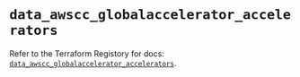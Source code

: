 # `data_awscc_globalaccelerator_accelerators`

Refer to the Terraform Registory for docs: [`data_awscc_globalaccelerator_accelerators`](https://registry.terraform.io/providers/hashicorp/awscc/0.70.0/docs/data-sources/globalaccelerator_accelerators).
